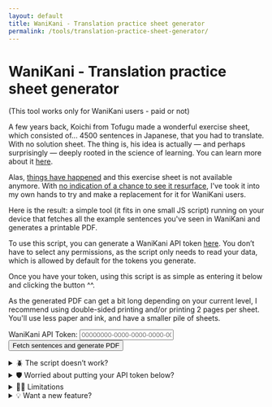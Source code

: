 ```yaml
---
layout: default
title: WaniKani - Translation practice sheet generator
permalink: /tools/translation-practice-sheet-generator/
---
```


# WaniKani - Translation practice sheet generator

(This tool works only for WaniKani users - paid or not)

A few years back, Koichi from Tofugu made a wonderful exercise sheet, which consisted of... 4500 sentences in Japanese, that you had to translate. With no solution sheet. The thing is, his idea is actually — and perhaps surprisingly — deeply rooted in the science of learning. You can learn more about it [here](https://www.youtube.com/watch?v=Q06uDobeA8g&list=PL8dUxOTCkXEp6QfaEsQ3egLL4acS-Mwo0&index=6).

Alas, [things have happened](https://www.tofugu.com/news/closing-tofugu-store/) and this exercise sheet is not available anymore. With [no indication of a chance to see it resurface](https://community.wanikani.com/t/what-happened-to-4500-sentences/58546), I've took it into my own hands to try and make a replacement for it for WaniKani users.

Here is the result: a simple tool (it fits in one small JS script) running on your device that fetches all the example sentences you've seen in WaniKani and generates a printable PDF.

To use this script, you can generate a WaniKani API token [here](https://www.wanikani.com/settings/personal_access_tokens). You don’t have to select any permissions, as the script only needs to read your data, which is allowed by default for the tokens you generate.

Once you have your token, using this script is as simple as entering it below and clicking the button ^^.

As the generated PDF can get a bit long depending on your current level, I recommend using double-sided printing and/or printing 2 pages per sheet. You'll use less paper and ink, and have a smaller pile of sheets.

<form id="wanikani-form">
  <label for="apiToken">WaniKani API Token:</label>
  <input type="text" placeholder="00000000-0000-0000-0000-000000000000" id="apiToken" name="apiToken" required>
  <button type="submit">Fetch sentences and generate PDF</button>
</form>

<p id="status"></p>

<details>
  <summary>🪲 The script doesn’t work?</summary>
  <p>Try another browser or device, that might fix it (the script runs on your device so it’s sensitive to those things). Whether it does or not, don’t hesitate to tell me your OS version, your browser version and what went wrong, I’ll have a look into it.</p>
  <p>To do that, you can open an issue <a href="https://github.com/maximedrouhin/maximedrouhin.github.io/issues">on GitHub</a> or write a message <a href="https://community.wanikani.com/t/web-translation-practice-sheet-generator-successor-of-koichis-4500-sentences/67185">under the WaniKani community post for this tool</a>. You can also or clone the repository <a href="https://github.com/maximedrouhin/maximedrouhin.github.io">here</a> to submit a pull request if you want to and can fix it yourself!</p>
  <p>Please don't use my personal email for this, though.</p>
</details>

<details>
  <summary>🛡️ Worried about putting your API token below?</summary>
  <ul>
    <li>You can <a href="https://github.com/maximedrouhin/maximedrouhin.github.io/blob/master/wanikani-translation-practice-sheet-generator.js">take a look at the script</a>, it's not very long and I try to keep it well commented.</li>
    <li>You can also see from the domain name that this website is hosted by GitHub Pages, which means that the code you see on GitHub is the same that's being run on this page 😉</li>
    <li>You only need a read-only token to use this tool ^^</li>
  </ul>
</details>

<details>
  <summary>🙅‍♂️ Limitations</summary>
  <ul>
    <li>The phrases are ones you've seen before, unlike in the exercise sheet that inspired this.</li>
    <li>As the PDF is generated by placing sentences at specific coordinates, there is no word wrapping. As a consequence, I was forced to remove a few sentences (under 1%) that have more than 40 characters.</li>
  </ul>
</details>

<details>
  <summary>💡 Want a new feature?</summary>
  <p>See current ideas and add others <a href="https://github.com/maximedrouhin/maximedrouhin.github.io/issues">on GitHub</a> or <a href="https://community.wanikani.com/t/web-translation-practice-sheet-generator-successor-of-koichis-4500-sentences/67185">under the WaniKani community post for this tool</a>, or clone the repository <a href="https://github.com/maximedrouhin/maximedrouhin.github.io">here</a> to submit a pull request.</p>
  <p>Please don't use my personal email for this, though.</p>
</details>

<script src="https://cdnjs.cloudflare.com/ajax/libs/jspdf/2.5.1/jspdf.umd.min.js"></script>
<script src="/scripts/wanikani-translation-practice-sheet-generator.js"></script>
